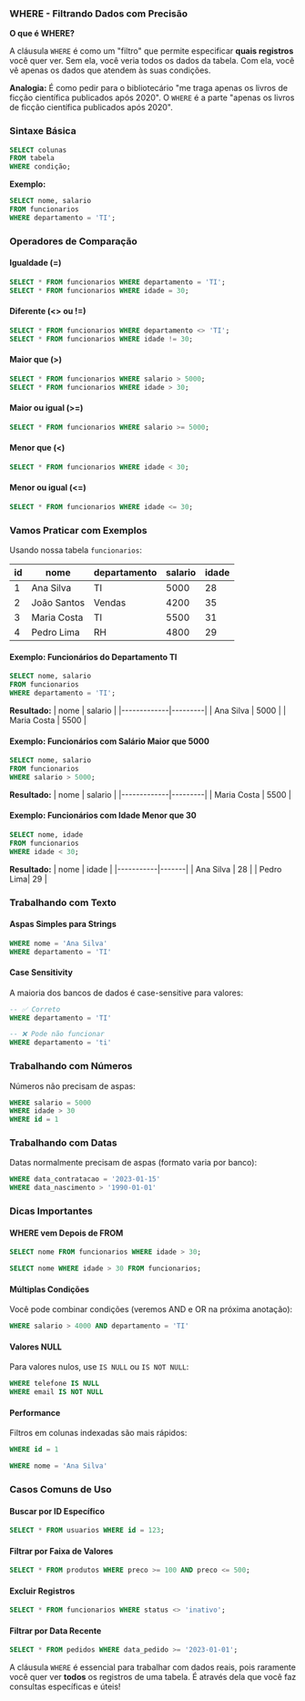 ### WHERE - Filtrando Dados com Precisão

**O que é WHERE?**

A cláusula `WHERE` é como um "filtro" que permite especificar **quais registros** você quer ver. Sem ela, você veria todos os dados da tabela. Com ela, você vê apenas os dados que atendem às suas condições.

**Analogia:** É como pedir para o bibliotecário "me traga apenas os livros de ficção científica publicados após 2020". O `WHERE` é a parte "apenas os livros de ficção científica publicados após 2020".

### Sintaxe Básica

```sql
SELECT colunas
FROM tabela
WHERE condição;
```

**Exemplo:**
```sql
SELECT nome, salario
FROM funcionarios
WHERE departamento = 'TI';
```

### Operadores de Comparação

#### Igualdade (=)
```sql
SELECT * FROM funcionarios WHERE departamento = 'TI';
SELECT * FROM funcionarios WHERE idade = 30;
```

#### Diferente (<> ou !=)
```sql
SELECT * FROM funcionarios WHERE departamento <> 'TI';
SELECT * FROM funcionarios WHERE idade != 30;
```

#### Maior que (>)
```sql
SELECT * FROM funcionarios WHERE salario > 5000;
SELECT * FROM funcionarios WHERE idade > 30;
```

#### Maior ou igual (>=)
```sql
SELECT * FROM funcionarios WHERE salario >= 5000;
```

#### Menor que (<)
```sql
SELECT * FROM funcionarios WHERE idade < 30;
```

#### Menor ou igual (<=)
```sql
SELECT * FROM funcionarios WHERE idade <= 30;
```

### Vamos Praticar com Exemplos

Usando nossa tabela `funcionarios`:

| id | nome          | departamento | salario | idade |
|----|---------------|--------------|---------|-------|
| 1  | Ana Silva     | TI           | 5000    | 28    |
| 2  | João Santos   | Vendas       | 4200    | 35    |
| 3  | Maria Costa   | TI           | 5500    | 31    |
| 4  | Pedro Lima    | RH           | 4800    | 29    |

#### Exemplo: Funcionários do Departamento TI
```sql
SELECT nome, salario 
FROM funcionarios 
WHERE departamento = 'TI';
```

**Resultado:**
| nome        | salario |
|-------------|---------|
| Ana Silva   | 5000    |
| Maria Costa | 5500    |

#### Exemplo: Funcionários com Salário Maior que 5000
```sql
SELECT nome, salario 
FROM funcionarios 
WHERE salario > 5000;
```

**Resultado:**
| nome        | salario |
|-------------|---------|
| Maria Costa | 5500    |

#### Exemplo: Funcionários com Idade Menor que 30
```sql
SELECT nome, idade 
FROM funcionarios 
WHERE idade < 30;
```

**Resultado:**
| nome      | idade |
|-----------|-------|
| Ana Silva | 28    |
| Pedro Lima| 29    |



### Trabalhando com Texto

#### Aspas Simples para Strings
```sql
WHERE nome = 'Ana Silva'
WHERE departamento = 'TI'
```

#### Case Sensitivity
A maioria dos bancos de dados é case-sensitive para valores:
```sql
-- ✅ Correto
WHERE departamento = 'TI'

-- ❌ Pode não funcionar
WHERE departamento = 'ti'
```

### Trabalhando com Números

Números não precisam de aspas:
```sql
WHERE salario = 5000
WHERE idade > 30
WHERE id = 1
```

### Trabalhando com Datas

Datas normalmente precisam de aspas (formato varia por banco):
```sql
WHERE data_contratacao = '2023-01-15'
WHERE data_nascimento > '1990-01-01'
```

### Dicas Importantes

#### WHERE vem Depois de FROM
```sql
SELECT nome FROM funcionarios WHERE idade > 30;

SELECT nome WHERE idade > 30 FROM funcionarios;
```

#### Múltiplas Condições
Você pode combinar condições (veremos AND e OR na próxima anotação):
```sql
WHERE salario > 4000 AND departamento = 'TI'
```

#### Valores NULL
Para valores nulos, use `IS NULL` ou `IS NOT NULL`:
```sql
WHERE telefone IS NULL
WHERE email IS NOT NULL
```

#### Performance
Filtros em colunas indexadas são mais rápidos:
```sql
WHERE id = 1

WHERE nome = 'Ana Silva'
```

### Casos Comuns de Uso

#### Buscar por ID Específico
```sql
SELECT * FROM usuarios WHERE id = 123;
```

#### Filtrar por Faixa de Valores
```sql
SELECT * FROM produtos WHERE preco >= 100 AND preco <= 500;
```

#### Excluir Registros
```sql
SELECT * FROM funcionarios WHERE status <> 'inativo';
```

#### Filtrar por Data Recente
```sql
SELECT * FROM pedidos WHERE data_pedido >= '2023-01-01';
```



A cláusula `WHERE` é essencial para trabalhar com dados reais, pois raramente você quer ver **todos** os registros de uma tabela. É através dela que você faz consultas específicas e úteis!
